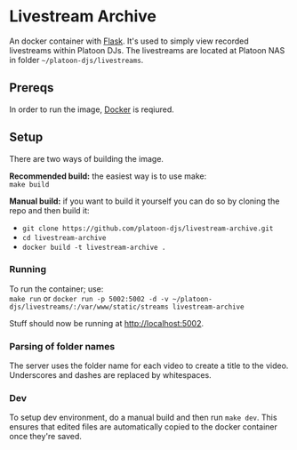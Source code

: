 # Livestream Archive
An docker container with [Flask](http://flask.pocoo.org/). It's used to simply  view recorded livestreams within Platoon DJs. The livestreams are located at Platoon NAS in folder `~/platoon-djs/livestreams`.
## Prereqs
In order to run the image, [Docker](https://www.docker.com/) is reqiured.
## Setup
There are two ways of building the image.   

**Recommended build:** the easiest way is to use make:   
```make build```

**Manual build:** if you want to build it yourself you can do so by cloning the repo and then build it:
* `git clone https://github.com/platoon-djs/livestream-archive.git`
* `cd livestream-archive`
* `docker build -t livestream-archive .`

### Running
To run the container; use:   
`make run`
or 
```docker run -p 5002:5002 -d -v ~/platoon-djs/livestreams/:/var/www/static/streams livestream-archive```

Stuff should now be running at [http://localhost:5002](http://localhost:5002). 

### Parsing of folder names
The server uses the folder name for each video to create a title to the video. Underscores and dashes are replaced by whitespaces.

### Dev
To setup dev environment, do a manual build and then run `make dev`. This ensures that edited files are automatically copied to the docker container once they're saved.


